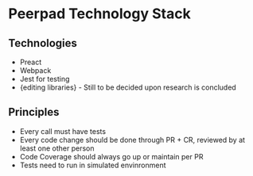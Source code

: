 # Peerpad Technology Stack

## Technologies

- Preact
- Webpack
- Jest for testing
- {editing libraries} - Still to be decided upon research is concluded

## Principles

- Every call must have tests
- Every code change should be done through PR + CR, reviewed by at least one other person
- Code Coverage should always go up or maintain per PR
- Tests need to run in simulated envinronment
